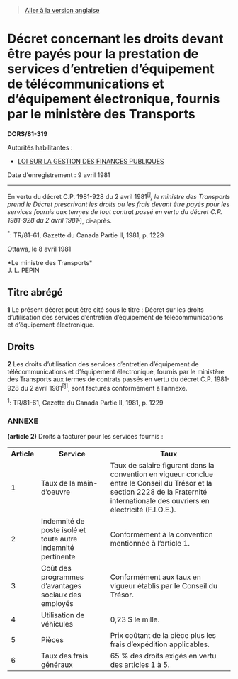> [Aller à la version anglaise](/en/Regulations/Statutory%20Orders%20and%20Regulations/81/319.md)

# Décret concernant les droits devant être payés pour la prestation de services d’entretien d’équipement de télécommunications et d’équipement électronique, fournis par le ministère des Transports

**DORS/81-319**

Autorités habilitantes : 
- [LOI SUR LA GESTION DES FINANCES PUBLIQUES](/fr/Lois/Lois%20révisées%20du%20Canada/F/F-11.md)

Date d'enregistrement : 9 avril 1981

----------

En vertu du décret C.P. 1981-928 du 2 avril 1981<sup><a href='#nbp_SOR-81-319_f_hq_6171'>[*]</a></sup>, le ministre des Transports prend le Décret prescrivant les droits ou les frais devant être payés pour les services fournis aux termes de tout contrat passé en vertu du décret C.P. 1981-928 du 2 avril 1981<sup><a href='#nbp_SOR-81-319_f_hq_6171'>[*]</a></sup>, ci-après.

<a name='nbp_SOR-81-319_f_hq_6171'><sup>*</sup></a>: TR/81-61, Gazette du Canada Partie II, 1981, p. 1229<br />

Ottawa, le 8 avril 1981


<p>*Le ministre des Transports*<br />J. L. PEPIN<br /></p>




## Titre abrégé


**1** Le présent décret peut être cité sous le titre : Décret sur les droits d’utilisation des services d’entretien d’équipement de télécommunications et d’équipement électronique.




## Droits


**2** Les droits d’utilisation des services d’entretien d’équipement de télécommunications et d’équipement électronique, fournis par le ministère des Transports aux termes de contrats passés en vertu du décret C.P. 1981-928 du 2 avril 1981<sup><a href='#nbp_SOR-81-319_f_hq_6173'>[1]</a></sup>, sont facturés conformément à l’annexe.

<a name='nbp_SOR-81-319_f_hq_6173'><sup>1</sup></a>: TR/81-61, Gazette du Canada Partie II, 1981, p. 1229<br />




### **ANNEXE** 
**(article 2)**
Droits à facturer pour les services fournis :
<table>
<tr>
<th>Article</th>
<th>Service</th>
<th>Taux</th>
</tr>
<tr>
<td>1</td>
<td>Taux de la main-d’oeuvre</td>
<td>Taux de salaire figurant dans la convention en vigueur conclue entre le Conseil du Trésor et la section 2228 de la Fraternité internationale des ouvriers en électricité (F.I.O.E.).</td>
</tr>
<tr>
<td>2</td>
<td>Indemnité de poste isolé et toute autre indemnité pertinente</td>
<td>Conformément à la convention mentionnée à l’article 1.</td>
</tr>
<tr>
<td>3</td>
<td>Coût des programmes d’avantages sociaux des employés</td>
<td>Conformément aux taux en vigueur établis par le Conseil du Trésor.</td>
</tr>
<tr>
<td>4</td>
<td>Utilisation de véhicules</td>
<td>0,23 $ le mille.</td>
</tr>
<tr>
<td>5</td>
<td>Pièces</td>
<td>Prix coûtant de la pièce plus les frais d’expédition applicables.</td>
</tr>
<tr>
<td>6</td>
<td>Taux des frais généraux</td>
<td>65 % des droits exigés en vertu des articles 1 à 5.</td>
</tr>
</table>




